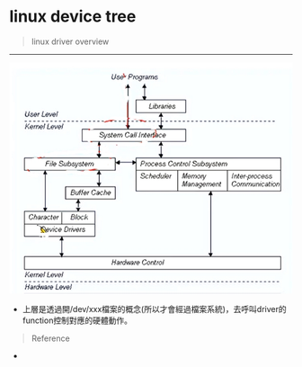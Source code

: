 # linux device tree
> linux driver overview<br>
---
![alt linux_driver_overview](https://github.com/chiweichiu/linux_driver/blob/main/utils/linuxdriveroverview.jpg)<br> 
- 上層是透過開/dev/xxx檔案的概念(所以才會經過檔案系統)，去呼叫driver的function控制對應的硬體動作。<br>

> Reference
- 
